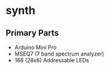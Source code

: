 # synth

## Primary Parts

- Arduino Mini Pro
- MSEQ7 (7 band spectrum analyzer)
- 168 (28x6) Addressable LEDs
